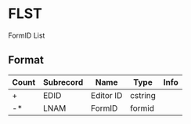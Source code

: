 FLST
====

FormID List

## Format

Count | Subrecord | Name | Type | Info
------|-------|------|------|-----
+ | EDID | Editor ID | cstring |
-* | LNAM | FormID | formid |


